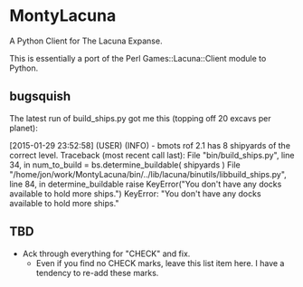 MontyLacuna
===========

A Python Client for The Lacuna Expanse.


This is essentially a port of the Perl Games::Lacuna::Client module to Python.  

## bugsquish
The latest run of build_ships.py got me this (topping off 20 excavs per 
planet):

[2015-01-29 23:52:58] (USER) (INFO) - bmots rof 2.1 has 8 shipyards of the correct level.
Traceback (most recent call last):
  File "bin/build_ships.py", line 34, in <module>
    num_to_build = bs.determine_buildable( shipyards )
  File "/home/jon/work/MontyLacuna/bin/../lib/lacuna/binutils/libbuild_ships.py", line 84, in determine_buildable
    raise KeyError("You don't have any docks available to hold more ships.")
KeyError: "You don't have any docks available to hold more ships."

## TBD
- Ack through everything for "CHECK" and fix.
  - Even if you find no CHECK marks, leave this list item here.  I have a tendency to 
    re-add these marks.

